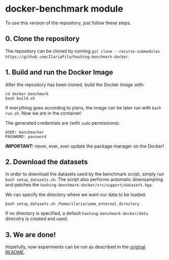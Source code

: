 # docker-benchmark module

To use this version of the repository, just follow these steps.

## 0. Clone the repository
The repository can be cloned by running `git clone --recurse-submodules https://github.com/IlariaPilo/hashing-benchmark-docker`.

## 1. Build and run the Docker Image
After the repository has been cloned, build the Docker Image with:
```
cd docker-benchmark
bash build.sh
```
If everything goes according to plans, the image can be later run with `bash run.sh`. Now we are in the container!

The generated credentials are (with `sudo` permissions):
```
USER: benchmarker
PASSWORD: password
```

__*IMPORTANT:*__ never, ever, _ever_ update the package manager on the Docker!

## 2. Download the datasets
In order to download the datasets used by the benchmark script, simply run `bash setup_datasets.sh`. The script also performs automatic downsampling and patches the `hashing-benchmark-docker/src/support/datasets.hpp`.

We can specify the directory where we want our data to be loaded:
```
bash setup_datasets.sh /home/ilaria/some_external_directory
```
If no directory is specified, a default `hashing-benchmark-docker/data` direcotry is created and used.

## 3. We are done!
Hopefully, now experiments can be run as described in the [original README](../README.md).

